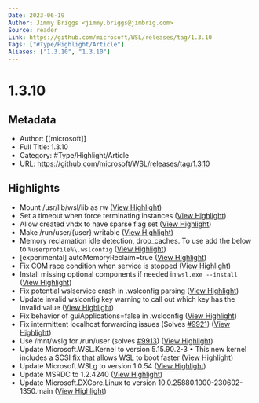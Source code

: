 ```yaml
---
Date: 2023-06-19
Author: Jimmy Briggs <jimmy.briggs@jimbrig.com>
Source: reader
Link: https://github.com/microsoft/WSL/releases/tag/1.3.10
Tags: ["#Type/Highlight/Article"]
Aliases: ["1.3.10", "1.3.10"]
---
```

# 1.3.10

## Metadata
- Author: [[microsoft]]
- Full Title: 1.3.10
- Category: #Type/Highlight/Article
- URL: https://github.com/microsoft/WSL/releases/tag/1.3.10

## Highlights
- Mount /usr/lib/wsl/lib as rw ([View Highlight](https://read.readwise.io/read/01h3843fgtexddg99c9epn43fd))
- Set a timeout when force terminating instances ([View Highlight](https://read.readwise.io/read/01h3843k4kpxega0jzeca1bepc))
- Allow created vhdx to have sparse flag set ([View Highlight](https://read.readwise.io/read/01h3843pbaa1hme2nmc8b13rev))
- Make /run/user/{user} writable ([View Highlight](https://read.readwise.io/read/01h3843xrh5qh63yr0sxf0gjw5))
- Memory reclamation idle detection, drop_caches. To use add the below to `%userprofile%\.wslconfig` ([View Highlight](https://read.readwise.io/read/01h384420hz90sp310swpf9te0))
- [experimental] autoMemoryReclaim=true ([View Highlight](https://read.readwise.io/read/01h3844g2rsy4bw2r1h2s02vnn))
- Fix COM race condition when service is stopped ([View Highlight](https://read.readwise.io/read/01h3844m53bh0gbt8g355jhs7z))
- Install missing optional components if needed in `wsl.exe --install` ([View Highlight](https://read.readwise.io/read/01h3844rww2eajxq75tcvh1cec))
- Fix potential wslservice crash in .wslconfig parsing ([View Highlight](https://read.readwise.io/read/01h3844w50j28yjbxhec9thmmd))
- Update invalid wslconfig key warning to call out which key has the invalid value ([View Highlight](https://read.readwise.io/read/01h3845af78nvz0fgne15knkmt))
- Fix behavior of guiApplications=false in .wslconfig ([View Highlight](https://read.readwise.io/read/01h3845h2em369njx4tqnr80yr))
- Fix intermittent localhost forwarding issues (Solves [#9921](https://github.com/microsoft/WSL/issues/9921)) ([View Highlight](https://read.readwise.io/read/01h3845mrc88drg40729pm806c))
- Use /mnt/wslg for /run/user (solves [#9913](https://github.com/microsoft/WSL/issues/9913)) ([View Highlight](https://read.readwise.io/read/01h3845tr2tnrrjd6crypq7akw))
- Update Microsoft.WSL.Kernel to version 5.15.90.2-3
  • This new kernel includes a SCSI fix that allows WSL to boot faster ([View Highlight](https://read.readwise.io/read/01h3845z2s230jsjzeb6tgatd3))
- Update Microsoft.WSLg to version 1.0.54 ([View Highlight](https://read.readwise.io/read/01h38461mjsj0xp2b229q3vf0e))
- Update MSRDC to 1.2.4240 ([View Highlight](https://read.readwise.io/read/01h3846414xpnpnc5zn8twypcf))
- Update Microsoft.DXCore.Linux to version 10.0.25880.1000-230602-1350.main ([View Highlight](https://read.readwise.io/read/01h384669swzv9bpmacd1t1681))
